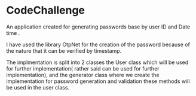 # CodeChallenge
An application created for generating passwords base by user ID and Date time .

I have used the library OtpNet for the creation of the password because of the nature that it can be verified by timestamp.

The implmentation is split into 2 classes the User class which will be used for further implementation( rather said can be used for further implementation),
and the generator class where we create the implementation for password generation and validation these methods will be used in the user class.

